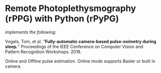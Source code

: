 # Remote Photoplethysmography (rPPG) with Python (rPyPG)
_implements the following:_

Vogels, Tom, et al. "**Fully-automatic camera-based pulse-oximetry during sleep.**" Proceedings of the IEEE Conference on Computer Vision and Pattern Recognition Workshops. 2018.

Online and Offline pulse estimation.
Online mode supports Basler or built in camera.
